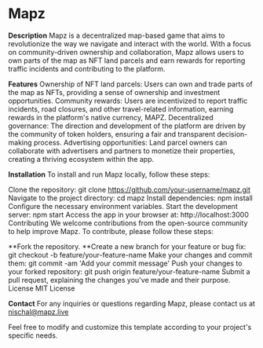 # Mapz
**Description**
Mapz is a decentralized map-based game that aims to revolutionize the way we navigate and interact with the world. With a focus on community-driven ownership and collaboration, Mapz allows users to own parts of the map as NFT land parcels and earn rewards for reporting traffic incidents and contributing to the platform.

**Features**
Ownership of NFT land parcels: Users can own and trade parts of the map as NFTs, providing a sense of ownership and investment opportunities.
Community rewards: Users are incentivized to report traffic incidents, road closures, and other travel-related information, earning rewards in the platform's native currency, MAPZ.
Decentralized governance: The direction and development of the platform are driven by the community of token holders, ensuring a fair and transparent decision-making process.
Advertising opportunities: Land parcel owners can collaborate with advertisers and partners to monetize their properties, creating a thriving ecosystem within the app.

**Installation**
To install and run Mapz locally, follow these steps:

Clone the repository: git clone https://github.com/your-username/mapz.git
Navigate to the project directory: cd mapz
Install dependencies: npm install
Configure the necessary environment variables.
Start the development server: npm start
Access the app in your browser at: http://localhost:3000
Contributing
We welcome contributions from the open-source community to help improve Mapz. To contribute, please follow these steps:

**Fork the repository.
**Create a new branch for your feature or bug fix: git checkout -b feature/your-feature-name
Make your changes and commit them: git commit -am 'Add your commit message'
Push your changes to your forked repository: git push origin feature/your-feature-name
Submit a pull request, explaining the changes you've made and their purpose.
License
MIT License

**Contact**
For any inquiries or questions regarding Mapz, please contact us at nischal@mapz.live

Feel free to modify and customize this template according to your project's specific needs.
